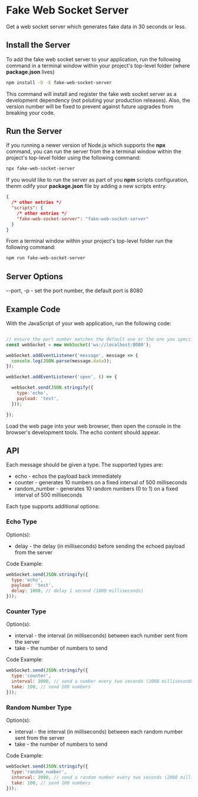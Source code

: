 # Fake Web Socket Server

Get a web socket server which generates fake data in 30 seconds or less.

## Install the Server

To add the fake web socket server to your application, run the following command in a terminal window within your project's top-level folder (where **package.json** lives)

```bash
npm install -D -E fake-web-socket-server
```

This command will install and register the fake web socket server as a development dependency (not poluting your production releases). Also, the version number will be fixed to prevent against future upgrades from breaking your code.

## Run the Server

If you running a newer version of Node.js which supports the **npx** command, you can run the server from the a terminal window within the project's top-level folder using the following command:

```bash
npx fake-web-socket-server
```

If you would like to run the server as part of you **npm** scripts configuration, thenm odify your **package.json** file by adding a new scripts entry.

```json
{
  /* other entries */
  "scripts": {
    /* other entries */
    "fake-web-socket-server": "fake-web-socket-server"
  }
}
```

From a terminal window within your project's top-level folder run the following command:

```bash
npm run fake-web-socket-server
```

## Server Options

--port, -p - set the port number, the default port is 8080

## Example Code

With the JavaScript of your web application, run the following code:

```javascript

// ensure the port number matches the default one or the one you specified from the command line
const webSocket = new WebSocket('ws://localhost:8080');

webSocket.addEventListener('message', message => {
  console.log(JSON.parse(message.data));
});

webSocket.addEventListener('open', () => {

  webSocket.send(JSON.stringify({
    type:'echo',
    payload: 'test',
  }));

});
```

Load the web page into your web browser, then open the console in the browser's development tools. The echo content should appear.

## API

Each message should be given a type. The supported types are:

- echo - echos the payload back immediately
- counter - generates 10 numbers on a fixed interval of 500 milliseconds
- random_number - generates 10 random numbers (0 to 1) on a fixed interval of 500 milliseconds

Each type supports additional options:

### Echo Type

Option(s):

- delay - the delay (in milliseconds) before sending the echoed payload from the server

Code Example:

```javascript
webSocket.send(JSON.stringify({
  type:'echo',
  payload: 'test',
  delay: 1000, // delay 1 second (1000 milliseconds)
}));
```

### Counter Type

Option(s):

- interval - the interval (in milliseconds) between each number sent from the server
- take - the number of numbers to send

Code Example:

```javascript
webSocket.send(JSON.stringify({
  type:'counter',
  interval: 2000, // send a number every two seconds (2000 milliseconds)
  take: 100, // send 100 numbers
}));
```

### Random Number Type

Option(s):

- interval - the interval (in milliseconds) between each random number sent from the server
- take - the number of numbers to send

Code Example:

```javascript
webSocket.send(JSON.stringify({
  type:'random_number',
  interval: 2000, // send a random number every two seconds (2000 milliseconds)
  take: 100, // send 100 numbers
}));
```



